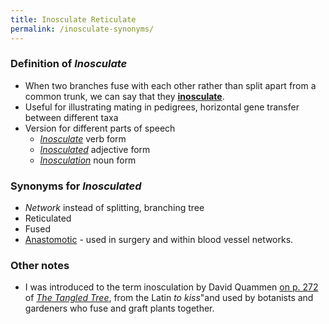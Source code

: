 ```yaml
---
title: Inosculate Reticulate
permalink: /inosculate-synonyms/
---
```


### Definition of *Inosculate*
* When two branches fuse with each other rather than split apart from a common trunk, we can say that they [**inosculate**](https://en.wikipedia.org/wiki/Inosculation).
* Useful for illustrating mating in pedigrees, horizontal gene transfer between different taxa
* Version for different parts of speech
	* [*Inosculate*](https://www.dictionary.com/browse/inosculate) verb form
	* [*Inosculated*](https://www.thefreedictionary.com/inosculated) adjective form
	* [*Inosculation*](https://english.stackexchange.com/questions/110183/does-the-suffix-ion-in-invention-mean-the-same-in-station) noun form
 
### Synonyms for *Inosculated*
* *Network* instead of splitting, branching tree
* Reticulated
* Fused
* [Anastomotic](https://en.wikipedia.org/wiki/Anastomosis) - used in surgery and within blood vessel networks.

### Other notes
* I was introduced to the term inosculation by David Quammen [on p. 272](https://books.google.com/books?id=bH6hDwAAQBAJ&pg=PA272&lpg=PA272&dq=david+quammen+tangled+tree+%22inosculation%22&source=bl&ots=Hbvn1Le0tt&sig=ACfU3U1TbqZID9XfXAYlnaMXNHTPH7pweA&hl=en&sa=X&ved=2ahUKEwji7LGpt9vtAhUTBs0KHZDPDkkQ6AEwDnoECAkQAg#v=onepage&q=david%20quammen%20tangled%20tree%20%22inosculation%22&f=false) of [*The Tangled Tree*](/quammen-2018/),  from the Latin *to kiss*"and used by botanists and gardeners who fuse and graft plants together.
